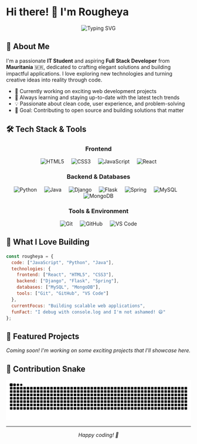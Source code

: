 # Hi there! 👋 I'm Rougheya

<div align="center">
  <img src="https://readme-typing-svg.herokuapp.com?font=Fira+Code&size=22&pause=1000&color=BD93F9&center=true&vCenter=true&width=435&lines=IT+Student;Full+Stack+Developer;From+Mauritania+🇲🇷;Always+Learning+Something+New!" alt="Typing SVG" />
</div>

## 🚀 About Me

I'm a passionate **IT Student** and aspiring **Full Stack Developer** from **Mauritania** 🇲🇷, dedicated to crafting elegant solutions and building impactful applications. I love exploring new technologies and turning creative ideas into reality through code.

- 🔭 Currently working on exciting web development projects
- 🌱 Always learning and staying up-to-date with the latest tech trends
- 💡 Passionate about clean code, user experience, and problem-solving
- 🎯 Goal: Contributing to open source and building solutions that matter

## 🛠️ Tech Stack & Tools

<div align="center">

### Frontend
<img src="https://cdn.jsdelivr.net/gh/devicons/devicon/icons/html5/html5-original.svg" height="40" alt="HTML5" />
<img width="12" />
<img src="https://cdn.jsdelivr.net/gh/devicons/devicon/icons/css3/css3-original.svg" height="40" alt="CSS3" />
<img width="12" />
<img src="https://cdn.jsdelivr.net/gh/devicons/devicon/icons/javascript/javascript-original.svg" height="40" alt="JavaScript" />
<img width="12" />
<img src="https://cdn.jsdelivr.net/gh/devicons/devicon/icons/react/react-original.svg" height="40" alt="React" />

### Backend & Databases
<img src="https://cdn.jsdelivr.net/gh/devicons/devicon/icons/python/python-original.svg" height="40" alt="Python" />
<img width="12" />
<img src="https://cdn.jsdelivr.net/gh/devicons/devicon/icons/java/java-original.svg" height="40" alt="Java" />
<img width="12" />
<img src="https://cdn.jsdelivr.net/gh/devicons/devicon/icons/django/django-plain.svg" height="40" alt="Django" />
<img width="12" />
<img src="https://cdn.jsdelivr.net/gh/devicons/devicon/icons/flask/flask-original.svg" height="40" alt="Flask" />
<img width="12" />
<img src="https://cdn.jsdelivr.net/gh/devicons/devicon/icons/spring/spring-original.svg" height="40" alt="Spring" />
<img width="12" />
<img src="https://cdn.jsdelivr.net/gh/devicons/devicon/icons/mysql/mysql-original.svg" height="40" alt="MySQL" />
<img width="12" />
<img src="https://cdn.jsdelivr.net/gh/devicons/devicon/icons/mongodb/mongodb-original.svg" height="40" alt="MongoDB" />

### Tools & Environment
<img src="https://cdn.jsdelivr.net/gh/devicons/devicon/icons/git/git-original.svg" height="40" alt="Git" />
<img width="12" />
<img src="https://cdn.jsdelivr.net/gh/devicons/devicon/icons/github/github-original.svg" height="40" alt="GitHub" />
<img width="12" />
<img src="https://cdn.jsdelivr.net/gh/devicons/devicon/icons/vscode/vscode-original.svg" height="40" alt="VS Code" />

</div>

## 🎨 What I Love Building

```javascript
const rougheya = {
  code: ["JavaScript", "Python", "Java"],
  technologies: {
    frontend: ["React", "HTML5", "CSS3"],
    backend: ["Django", "Flask", "Spring"],
    databases: ["MySQL", "MongoDB"],
    tools: ["Git", "GitHub", "VS Code"]
  },
  currentFocus: "Building scalable web applications",
  funFact: "I debug with console.log and I'm not ashamed! 😄"
};
```



## 🌟 Featured Projects

*Coming soon! I'm working on some exciting projects that I'll showcase here.*

## 🐍 Contribution Snake

<div align="center">
  <img src="https://raw.githubusercontent.com/ROUGHEYA/ROUGHEYA/output/snake.svg" alt="Snake animation" />
</div>

---

<div align="center">
  <i>Happy coding! 🚀</i>
</div>
